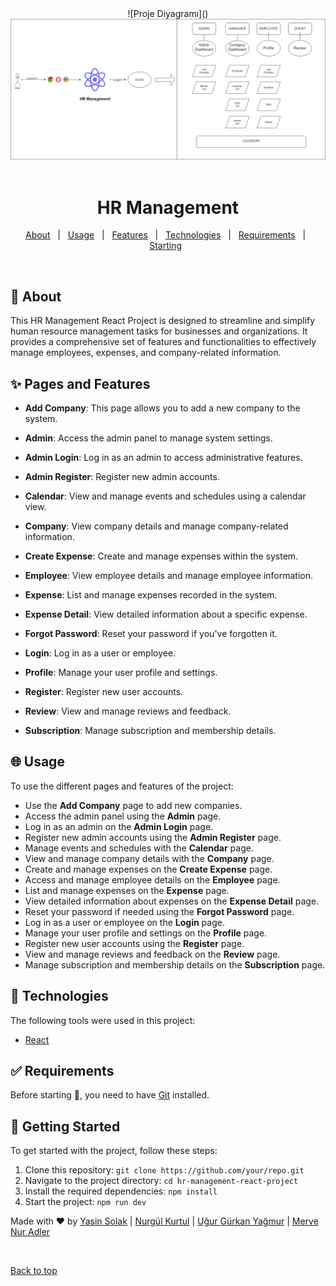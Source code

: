 <div align="center" id="top"> 
 ![Proje Diyagramı]()
<img src="https://github.com/Java8-Team3-HR-Management/Java8-HR-Management-FE/blob/master/src/assets/Diagram/Project-Diagram.png" />
  &#xa0;

  <!-- <a href="https://hrmsfe.netlify.app">Demo</a> -->
</div>

<h1 align="center">HR Management</h1>



<!-- Status -->

<!-- <h4 align="center"> 
	🚧  Hr Ms Fe 🚀 Under construction...  🚧
</h4> 

<hr> -->

<p align="center">
  <a href="#dart-about">About</a> &#xa0; | &#xa0; 
  <a href="#globe_with_meridians-usage">Usage</a> &#xa0; | &#xa0; 
  <a href="#sparkles-pages-and-features">Features</a> &#xa0; | &#xa0;
  <a href="#rocket-technologies">Technologies</a> &#xa0; | &#xa0;
  <a href="#white_check_mark-requirements">Requirements</a> &#xa0; | &#xa0;
  <a href="#checkered_flag-getting-started">Starting</a> &#xa0; 
</p>

<br>

## :dart: About ##

This HR Management React Project is designed to streamline and simplify human resource management tasks for businesses and organizations. It provides a comprehensive set of features and functionalities to effectively manage employees, expenses, and company-related information.

## :sparkles: Pages and Features ##

- **Add Company**: This page allows you to add a new company to the system.

- **Admin**: Access the admin panel to manage system settings.

- **Admin Login**: Log in as an admin to access administrative features.

- **Admin Register**: Register new admin accounts.

- **Calendar**: View and manage events and schedules using a calendar view.

- **Company**: View company details and manage company-related information.

- **Create Expense**: Create and manage expenses within the system.

- **Employee**: View employee details and manage employee information.

- **Expense**: List and manage expenses recorded in the system.

- **Expense Detail**: View detailed information about a specific expense.

- **Forgot Password**: Reset your password if you've forgotten it.

- **Login**: Log in as a user or employee.

- **Profile**: Manage your user profile and settings.

- **Register**: Register new user accounts.

- **Review**: View and manage reviews and feedback.

- **Subscription**: Manage subscription and membership details.

## :globe_with_meridians: Usage ##

To use the different pages and features of the project:

- Use the **Add Company** page to add new companies.
- Access the admin panel using the **Admin** page.
- Log in as an admin on the **Admin Login** page.
- Register new admin accounts using the **Admin Register** page.
- Manage events and schedules with the **Calendar** page.
- View and manage company details with the **Company** page.
- Create and manage expenses on the **Create Expense** page.
- Access and manage employee details on the **Employee** page.
- List and manage expenses on the **Expense** page.
- View detailed information about expenses on the **Expense Detail** page.
- Reset your password if needed using the **Forgot Password** page.
- Log in as a user or employee on the **Login** page.
- Manage your user profile and settings on the **Profile** page.
- Register new user accounts using the **Register** page.
- View and manage reviews and feedback on the **Review** page.
- Manage subscription and membership details on the **Subscription** page.
  
## :rocket: Technologies ##

The following tools were used in this project:

- [React](https://pt-br.reactjs.org/)

## :white_check_mark: Requirements ##

Before starting :checkered_flag:, you need to have [Git](https://git-scm.com) installed.

## :checkered_flag: Getting Started

To get started with the project, follow these steps:

1. Clone this repository: `git clone https://github.com/your/repo.git`
2. Navigate to the project directory: `cd hr-management-react-project`
3. Install the required dependencies: `npm install`
4. Start the project: `npm run dev`




 Made with :heart: by <a href="https://github.com/ysnslk" target="_blank">Yasin Solak</a>  |  <a href="https://github.com/nurgulkurtul" target="_blank">Nurgül Kurtul</a>  |  <a href="https://github.com/uguryagmur96" target="_blank">Uğur Gürkan Yağmur</a>  |  <a href="https://github.com/adlermarvelously" target="_blank">Merve Nur Adler</a>

&#xa0;

<a href="#top">Back to top</a>
